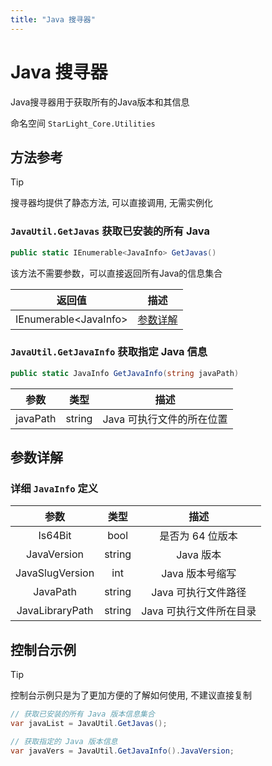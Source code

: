 ```yaml
---
title: "Java 搜寻器"
---
```


# Java 搜寻器

Java搜寻器用于获取所有的Java版本和其信息

命名空间 `StarLight_Core.Utilities`

## 方法参考

> [!TIP]
> 搜寻器均提供了静态方法, 可以直接调用, 无需实例化

### `JavaUtil.GetJavas` 获取已安装的所有 Java

```csharp
public static IEnumerable<JavaInfo> GetJavas()
```

该方法不需要参数，可以直接返回所有Java的信息集合

| 返回值                     | 描述                                        |
|-------------------------|-------------------------------------------|
| IEnumerable\<JavaInfo\> | [参数详解](/Fetcher/Java.html#详细-javainfo-定义) |

### `JavaUtil.GetJavaInfo` 获取指定 Java 信息

```csharp
public static JavaInfo GetJavaInfo(string javaPath)
```

|    参数    |   类型   |       描述        |
|:--------:|:------:|:---------------:|
| javaPath | string | Java 可执行文件的所在位置 |

## 参数详解

### 详细 `JavaInfo` 定义

|       参数        |   类型   |      描述      |
|:---------------:|:------:|:------------:|
|     Is64Bit     |  bool  |  是否为 64 位版本  |
|   JavaVersion   | string |   Java 版本    |
| JavaSlugVersion |  int   |  Java 版本号缩写  |
|    JavaPath     | string | Java 可执行文件路径 |
| JavaLibraryPath | string |  Java 可执行文件所在目录   |

## 控制台示例

>[!TIP]
>控制台示例只是为了更加方便的了解如何使用, 不建议直接复制

```csharp
// 获取已安装的所有 Java 版本信息集合
var javaList = JavaUtil.GetJavas();

// 获取指定的 Java 版本信息
var javaVers = JavaUtil.GetJavaInfo().JavaVersion;
```
